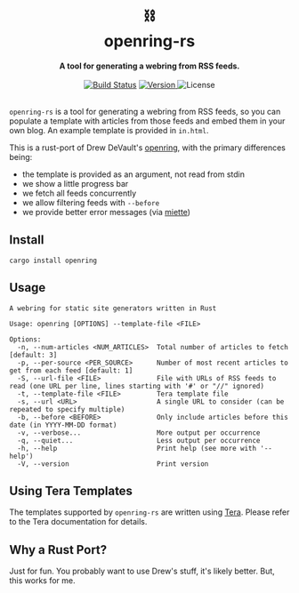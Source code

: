 <h1 align="center">
    ⛓<br>
    openring-rs
</h1>
<div align="center">
    <strong>A tool for generating a webring from RSS feeds.</strong>
</div>
<br>
<div align="center">
  <a href="https://github.com/lukehsiao/openring-rs/actions/workflows/general.yml">
    <img src="https://img.shields.io/github/actions/workflow/status/lukehsiao/openring-rs/general.yml" alt="Build Status"></a>
  <a href="https://crates.io/crates/openring">
    <img src="https://img.shields.io/crates/v/openring" alt="Version">
  </a>
  <img src="https://img.shields.io/crates/l/openring" alt="License">
</div>
<br>

`openring-rs` is a tool for generating a webring from RSS feeds, so you can populate a template with
articles from those feeds and embed them in your own blog. An example template is provided in
`in.html`.

This is a rust-port of Drew DeVault's [openring](https://git.sr.ht/~sircmpwn/openring), with the
primary differences being:
- the template is provided as an argument, not read from stdin
- we show a little progress bar
- we fetch all feeds concurrently
- we allow filtering feeds with `--before`
- we provide better error messages (via [miette](https://github.com/zkat/miette))

## Install

```
cargo install openring
```

## Usage

```
A webring for static site generators written in Rust

Usage: openring [OPTIONS] --template-file <FILE>

Options:
  -n, --num-articles <NUM_ARTICLES>  Total number of articles to fetch [default: 3]
  -p, --per-source <PER_SOURCE>      Number of most recent articles to get from each feed [default: 1]
  -S, --url-file <FILE>              File with URLs of RSS feeds to read (one URL per line, lines starting with '#' or "//" ignored)
  -t, --template-file <FILE>         Tera template file
  -s, --url <URL>                    A single URL to consider (can be repeated to specify multiple)
  -b, --before <BEFORE>              Only include articles before this date (in YYYY-MM-DD format)
  -v, --verbose...                   More output per occurrence
  -q, --quiet...                     Less output per occurrence
  -h, --help                         Print help (see more with '--help')
  -V, --version                      Print version
```

## Using Tera Templates

The templates supported by `openring-rs` are written using [Tera](https://tera.netlify.app/). Please
refer to the Tera documentation for details.

## Why a Rust Port?

Just for fun. You probably want to use Drew's stuff, it's likely better. But, this works for me.
